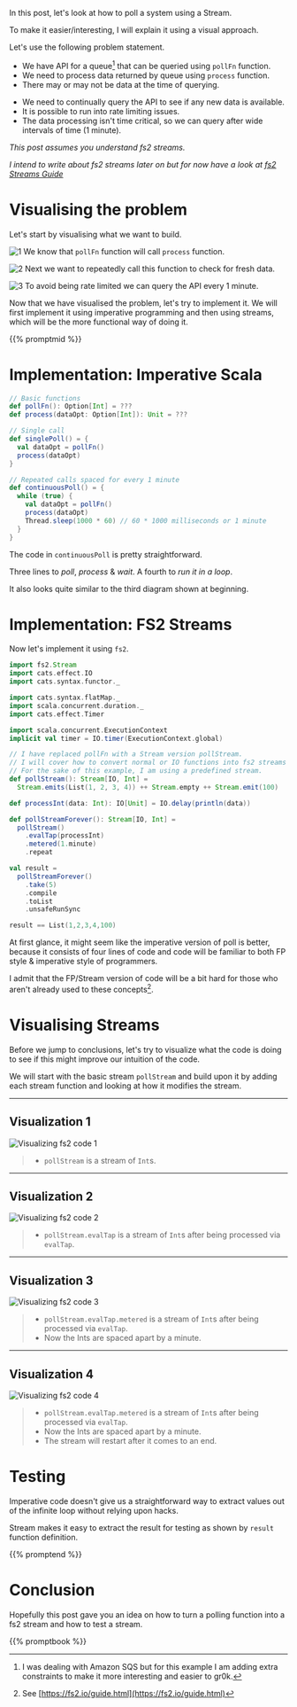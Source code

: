 <!--
.. title: Visual guide to polling in Functional Programming (Scala)
.. slug: polling-in-fp
.. date: 2020-07-03 17:55:41 UTC+02:00
.. tags: software design, functional programming, programming, scala,
.. category: 
.. link: 
.. description: Visual guide to reason about using fs2 streams, especially for polling an API with rate limits.
.. type: text
.. previewimage: /images/poll-st-3.png
-->

In this post, let's look at how to poll a system using a Stream.

To make it easier/interesting, I will explain it using a visual approach.

Let's use the following problem statement.

- We have API for a queue[^0] that can be queried using `pollFn` function.
- We need to process data returned by queue using `process` function.
- There may or may not be data at the time of querying.
<!-- TEASER_END -->
- We need to continually query the API to see if any new data is available.
- It is possible to run into rate limiting issues.
- The data processing isn't time critical, so we can query after wide intervals of time (1 minute).

_This post assumes you understand fs2 streams._

_I intend to write about fs2 streams later on but for now have a look at [fs2 Streams Guide](https://fs2.io/guide.html)_

# Visualising the problem
Let's start by visualising what we want to build.

![1](/images/poll-to-fs2-flow2.png) We know that `pollFn` function will call `process` function.

![2](/images/poll-to-fs2-loop.png) Next we want to repeatedly call this function to check for fresh data.

![3](/images/poll-to-fs2-wait-loop.png) To avoid being rate limited we can query the API every 1 minute.


Now that we have visualised the problem, let's try to implement it. We will first implement it using imperative programming and then using streams, which will be the more functional way of doing it.

{{% promptmid %}}

# Implementation: Imperative Scala

```scala
// Basic functions
def pollFn(): Option[Int] = ???
def process(dataOpt: Option[Int]): Unit = ???

// Single call
def singlePoll() = {
  val dataOpt = pollFn()
  process(dataOpt)
}

// Repeated calls spaced for every 1 minute
def continuousPoll() = {
  while (true) {
    val dataOpt = pollFn()
    process(dataOpt)
    Thread.sleep(1000 * 60) // 60 * 1000 milliseconds or 1 minute
  }
}
```

The code in `continuousPoll` is pretty straightforward.

Three lines to _poll_, _process_ & _wait_. A fourth to _run it in a loop_.

It also looks quite similar to the third diagram shown at beginning.

# Implementation: FS2 Streams
Now let's implement it using `fs2`.

```scala
import fs2.Stream
import cats.effect.IO
import cats.syntax.functor._

import cats.syntax.flatMap._
import scala.concurrent.duration._
import cats.effect.Timer

import scala.concurrent.ExecutionContext
implicit val timer = IO.timer(ExecutionContext.global)

// I have replaced pollFn with a Stream version pollStream.
// I will cover how to convert normal or IO functions into fs2 streams separately.
// For the sake of this example, I am using a predefined stream.
def pollStream(): Stream[IO, Int] =
  Stream.emits(List(1, 2, 3, 4)) ++ Stream.empty ++ Stream.emit(100)

def processInt(data: Int): IO[Unit] = IO.delay(println(data))

def pollStreamForever(): Stream[IO, Int] =
  pollStream()
    .evalTap(processInt)
    .metered(1.minute)
    .repeat

val result =
  pollStreamForever()
    .take(5)
    .compile
    .toList
    .unsafeRunSync

result == List(1,2,3,4,100)
```

At first glance, it might seem like the imperative version of poll is better, because it consists of four lines of code and code will be familiar to both FP style & imperative style of programmers.

I admit that the FP/Stream version of code will be a bit hard for those who aren't already used to these concepts[^1].

# Visualising Streams

Before we jump to conclusions, let's try to visualize what the code is doing to see if this might improve our intuition of the code.

We will start with the basic stream `pollStream` and build upon it by adding each stream function and looking at how it modifies the stream.


---

## Visualization 1

![Visualizing fs2 code 1](/images/poll-st-1.png)

> * `pollStream` is a stream of `Int`s.

---

## Visualization 2

![Visualizing fs2 code 2](/images/poll-st-2.png)

> * `pollStream.evalTap` is a stream of `Int`s after being processed via `evalTap`.

***

## Visualization 3

![Visualizing fs2 code 3](/images/poll-st-3.png)

> * `pollStream.evalTap.metered` is a stream of `Int`s after being processed via `evalTap`.
> * Now the Ints are spaced apart by a minute.
___

## Visualization 4

![Visualizing fs2 code 4](/images/poll-st-4.png)

> * `pollStream.evalTap.metered` is a stream of `Int`s after being processed via `evalTap`.
> * Now the Ints are spaced apart by a minute.
> * The stream will restart after it comes to an end.

# Testing

Imperative code doesn't give us a straightforward way to extract values out of the infinite loop without relying upon hacks.

Stream makes it easy to extract the result for testing as shown by `result` function definition.

{{% promptend %}}

# Conclusion

Hopefully this post gave you an idea on how to turn a polling function into a fs2 stream and how to test a stream.

{{% promptbook %}}


[^0]: I was dealing with Amazon SQS but for this example I am adding extra constraints to make it more interesting and easier to gr0k.

[^1]: See [https://fs2.io/guide.html](https://fs2.io/guide.html)